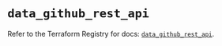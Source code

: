 # `data_github_rest_api`

Refer to the Terraform Registry for docs: [`data_github_rest_api`](https://registry.terraform.io/providers/integrations/github/6.7.1/docs/data-sources/rest_api).
